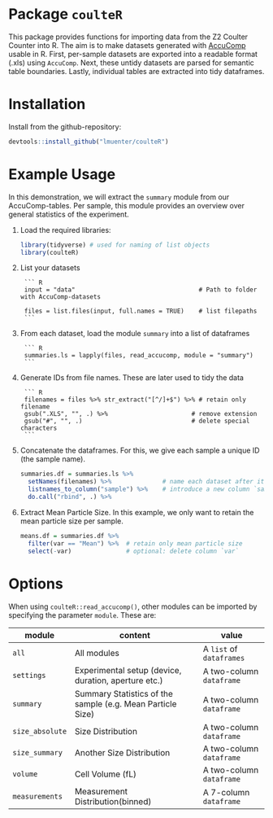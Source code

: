 # Package `coulteR` 

This package provides functions for importing data from the Z2 Coulter Counter into R. The aim is to make datasets generated with [AccuComp](https://www.beckman.de/flow-cytometry/software/383550) usable in R.
First, per-sample datasets are exported into a readable format (.xls) using `AccuComp`. Next, these untidy datasets are parsed for semantic table boundaries. Lastly,  individual tables are extracted into tidy dataframes.

# Installation

Install from the github-repository:

``` R
devtools::install_github("lmuenter/coulteR")
```

# Example Usage
In this demonstration, we will extract the `summary` module from our AccuComp-tables. Per sample, this module provides an overview over general statistics of the experiment.

1. Load the required libraries:

    ``` R
    library(tidyverse) # used for naming of list objects
    library(coulteR)
    ```

2. List your datasets

        ``` R
        input = "data"                                  # Path to folder with AccuComp-datasets

        files = list.files(input, full.names = TRUE)    # list filepaths
        ```

3. From each dataset, load the module `summary` into a list of dataframes

        ``` R
        summaries.ls = lapply(files, read_accucomp, module = "summary")
        ```

4. Generate IDs from file names. These are later used to tidy the data

        ``` R
        filenames = files %>% str_extract("[^/]+$") %>% # retain only filename
        gsub(".XLS", "", .) %>%                       # remove extension
        gsub("#", "", .)                              # delete special characters
        ```

5. Concatenate the dataframes. For this, we give each sample a unique ID (the sample name).
    ``` R
    summaries.df = summaries.ls %>%
      setNames(filenames) %>%              # name each dataset after its sample
      listnames_to_column("sample") %>%    # introduce a new column `sample`
      do.call("rbind", .) %>% 
    ```

6. Extract Mean Particle Size. In this example, we only want to retain the mean particle size per sample.
    ``` R
    means.df = summaries.df %>%
      filter(var == "Mean") %>%  # retain only mean particle size
      select(-var)               # optional: delete column `var`
    ```

# Options
When using `coulteR::read_accucomp()`, other modules can be imported by specifying the parameter `module`. These are:

|module |content |value
--- | --- | ---
|`all`|All modules|A `list` of `dataframes`
|`settings`|Experimental setup (device, duration, aperture etc.)|A two-column `dataframe`
|`summary`|Summary Statistics of the sample (e.g. Mean Particle Size)|A two-column `dataframe`
|`size_absolute`|Size Distribution|A two-column `dataframe`
|`size_summary`|Another Size Distribution|A two-column `dataframe`
|`volume` |Cell Volume (fL)|A two-column `dataframe`
|`measurements`|Measurement Distribution(binned)|A 7-column `dataframe`

